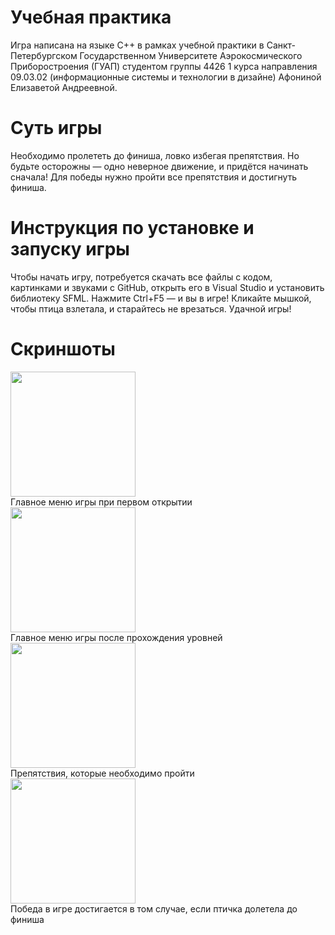 # **Учебная практика** 
Игра написана на языке С++ в рамках учебной практики в Санкт-Петербургском Государственном Университете 
Аэрокосмического Приборостроения (ГУАП) студентом группы 4426 1 курса направления 09.03.02 (информационные
системы и технологии в дизайне) Афониной Елизаветой Андреевной. 
# **Суть игры** 
Необходимо пролететь до финиша, ловко избегая препятствия. Но 
будьте осторожны — одно неверное движение, и придётся начинать сначала! Для победы нужно
пройти все препятствия и достигнуть финиша. 
# **Инструкция по установке и запуску игры** 
Чтобы начать игру, потребуется скачать все файлы с кодом, картинками и звуками с GitHub, открыть его в Visual Studio и установить
библиотеку SFML.
Нажмите Ctrl+F5 — и вы в игре! Кликайте мышкой, чтобы птица взлетала, и старайтесь не 
врезаться. Удачной игры!
# **Скриншоты** 
<img src="https://github.com/user-attachments/assets/d3effa93-23b6-4e47-9bd1-adbe2d0548fa" width="200" />
<br>Главное меню игры при первом открытии</br>
<img src="https://github.com/user-attachments/assets/cc4c57d0-73e1-4459-8f1f-d633875fea60" width="200" />
<br>Главное меню игры после прохождения уровней</br>
<img src="https://github.com/user-attachments/assets/aed19d92-6856-4be6-bef4-c7b9244cb2fa" width="200" />
<br>Препятствия, которые необходимо пройти</br>
<img src="https://github.com/user-attachments/assets/284be62a-1084-4d73-ac73-33dfafe8f4be" width="200" />
<br>Победа в игре достигается в том случае, если птичка долетела до финиша</br>
